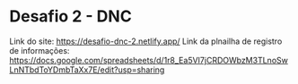 # Desafio 2 - DNC
Link do site: https://desafio-dnc-2.netlify.app/
Link da plnailha de registro de informações: https://docs.google.com/spreadsheets/d/1r8_Ea5VI7jCRDOWbzM3TLnoSwLnNTbdToYDmbTaXx7E/edit?usp=sharing
